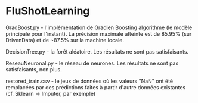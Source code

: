 # FluShotLearning

GradBoost.py - l'implémentation de Gradien Boosting algorithme (le modèle principale pour l'instant). La précision maximale atteinte est de 85.95% (sur DrivenData) et de ~87.5% sur la machine locale. 

DecisionTree.py - la forêt aléatoire. Les résultats ne sont pas satisfaisants. 

ReseauNeuronal.py - le réseau de neurones. Les résultats ne sont pas satisfaisants, non plus.


restored_train.csv - le jeux de données où les valeurs "NaN" ont été remplacées par des prédictions faites à partir d'autre données existantes (cf. Sklearn -> Imputer, par exemple) 

